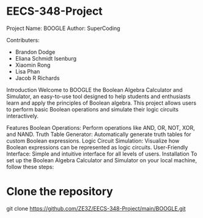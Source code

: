 # EECS-348-Project

Project Name: BOOGLE
Author: SuperCoding

Contributers:
 * Brandon Dodge
 * Eliana Schmidt Isenburg
 * Xiaomin Rong
 * Lisa Phan
 * Jacob R Richards

Introduction
Welcome to BOOGLE the Boolean Algebra Calculator and Simulator, an easy-to-use tool designed to help students and enthusiasts learn and apply the principles of Boolean algebra. This project allows users to perform basic Boolean operations and simulate their logic circuits interactively.

Features
Boolean Operations: Perform operations like AND, OR, NOT, XOR, and NAND.
Truth Table Generator: Automatically generate truth tables for custom Boolean expressions.
Logic Circuit Simulation: Visualize how Boolean expressions can be represented as logic circuits.
User-Friendly Interface: Simple and intuitive interface for all levels of users.
Installation
To set up the Boolean Algebra Calculator and Simulator on your local machine, follow these steps:

# Clone the repository
git clone https://github.com/ZE3Z/EECS-348-Project/main/BOOGLE.git
